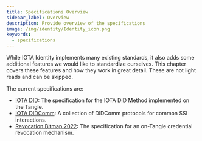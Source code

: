 ```yaml
---
title: Specifications Overview
sidebar_label: Overview
description: Provide overview of the specifications
image: /img/identity/Identity_icon.png
keywords:
  - specifications
---
```


While IOTA Identity implements many existing standards, it also adds some additional features we would like to standardize ourselves. This chapter covers these features and how they work in great detail. These are not light reads and can be skipped.

The current specifications are:

- [IOTA DID](./did/overview): The specification for the IOTA DID Method implemented on the Tangle.
- [IOTA DIDComm](./didcomm/overview): A collection of DIDComm protocols for common SSI interactions.
- [Revocation Bitmap 2022](./revocation_bitmap_2022): The specification for an on-Tangle credential revocation mechanism.
